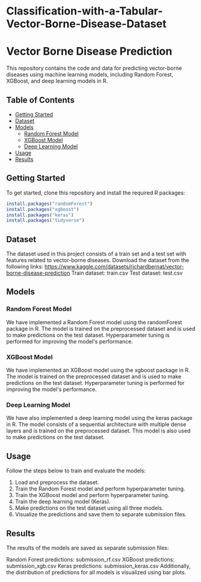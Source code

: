 # Classification-with-a-Tabular-Vector-Borne-Disease-Dataset
# Vector Borne Disease Prediction

This repository contains the code and data for predicting vector-borne diseases using machine learning models, including Random Forest, XGBoost, and deep learning models in R.

## Table of Contents

- [Getting Started](#getting-started)
- [Dataset](#dataset)
- [Models](#models)
  - [Random Forest Model](#random-forest-model)
  - [XGBoost Model](#xgboost-model)
  - [Deep Learning Model](#deep-learning-model)
- [Usage](#usage)
- [Results](#results)

## Getting Started

To get started, clone this repository and install the required R packages:

```R
install.packages("randomForest")
install.packages("xgboost")
install.packages("keras")
install.packages("tidyverse")
```

## Dataset
The dataset used in this project consists of a train set and a test set with features related to vector-borne diseases. Download the dataset from the following links:
https://www.kaggle.com/datasets/richardbernat/vector-borne-disease-prediction
Train dataset: train.csv
Test dataset: test.csv

## Models
### Random Forest Model
We have implemented a Random Forest model using the randomForest package in R. The model is trained on the preprocessed dataset and is used to make predictions on the test dataset. Hyperparameter tuning is performed for improving the model's performance.

### XGBoost Model
We have implemented an XGBoost model using the xgboost package in R. The model is trained on the preprocessed dataset and is used to make predictions on the test dataset. Hyperparameter tuning is performed for improving the model's performance.

### Deep Learning Model
We have also implemented a deep learning model using the keras package in R. The model consists of a sequential architecture with multiple dense layers and is trained on the preprocessed dataset. This model is also used to make predictions on the test dataset.

## Usage
Follow the steps below to train and evaluate the models:

1. Load and preprocess the dataset.
2. Train the Random Forest model and perform hyperparameter tuning.
3. Train the XGBoost model and perform hyperparameter tuning.
4. Train the deep learning model (Keras).
5. Make predictions on the test dataset using all three models.
6. Visualize the predictions and save them to separate submission files.

## Results
The results of the models are saved as separate submission files:

Random Forest predictions: submission_rf.csv
XGBoost predictions: submission_xgb.csv
Keras predictions: submission_keras.csv
Additionally, the distribution of predictions for all models is visualized using bar plots.
